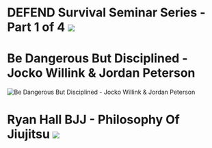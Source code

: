 # DEFEND Survival Seminar Series - Part 1 of 4 ![](https://www.youtube.com/watch?v=e32ZhGW-5aw)

# Be Dangerous But Disciplined - Jocko Willink & Jordan Peterson
![Be Dangerous But Disciplined - Jocko Willink & Jordan Peterson](https://www.youtube.com/watch?v=a4PS_DhzyDg)

# Ryan Hall BJJ - Philosophy Of Jiujitsu ![](https://www.youtube.com/watch?v=BivcEB-1MCY)


